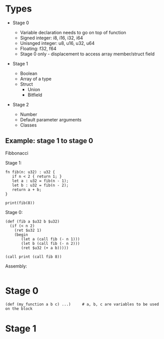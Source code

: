 # Types

* Stage 0
  * Variable declaration needs to go on top of function
  * Signed integer: i8, i16, i32, i64
  * Unisnged integer: u8, u16, u32, u64
  * Floating: f32, f64
  * Stage 0 only - displacement to access array member/struct field

* Stage 1
  * Boolean
  * Array of a type
  * Struct
     * Union
     * Bitfield

* Stage 2
   * Number
   * Default parameter arguments
   * Classes
 
## Example: stage 1 to stage 0

Fibbonacci

Stage 1:
```
fn fib(n: u32) : u32 {
   if n < 2 { return 1; }
   let a : u32 = fib(n - 1);
   let b : u32 = fib(n - 2);
   return a + b;
}

print(fib(8))
```

Stage 0:
```
(def (fib a $u32 b $u32)
  (if (< n 2)
    (ret $u32 1)
    (begin
       (let a (call fib (- n 1)))
       (let b (call fib (- n 2)))
       (ret $u32 (+ a b)))))

(call print (call fib 8))
```

Assembly:
```

```

# Stage 0

```
(def (my_function a b c) ...)     # a, b, c are variables to be used on the block

```

# Stage 1
